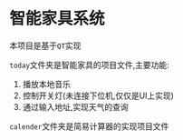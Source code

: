 
# 智能家具系统
本项目是基于`QT`实现

`today`文件夹是智能家具的项目文件,主要功能:
1. 播放本地音乐
2. 控制开关灯(未连接下位机,仅仅是UI上实现)
3. 通过输入地址,实现天气的查询

`calender`文件夹是简易计算器的实现项目文件

